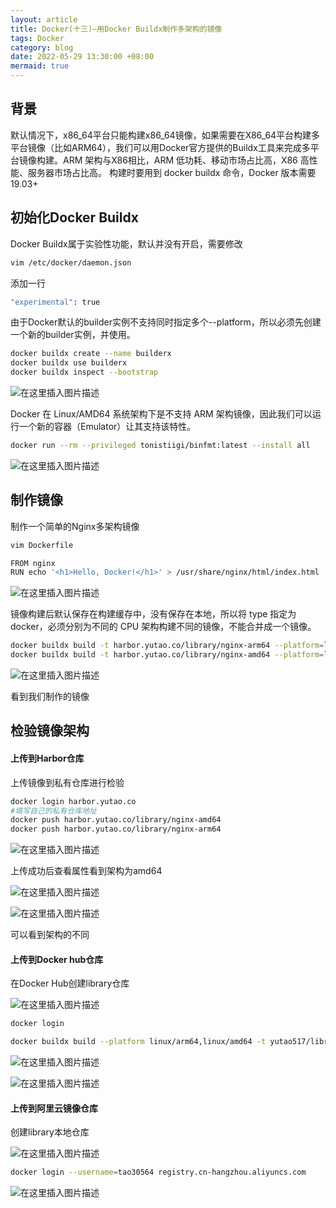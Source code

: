 ```yaml
---
layout: article
title: Docker(十三)—用Docker Buildx制作多架构的镜像
tags: Docker
category: blog
date: 2022-05-29 13:30:00 +08:00
mermaid: true
---
```

## 背景

默认情况下，x86_64平台只能构建x86_64镜像，如果需要在X86_64平台构建多平台镜像（比如ARM64），我们可以用Docker官方提供的Buildx工具来完成多平台镜像构建。ARM 架构与X86相比，ARM 低功耗、移动市场占比高，X86 高性能、服务器市场占比高。
构建时要用到 docker buildx 命令，Docker 版本需要 19.03+

## 初始化Docker Buildx
Docker Buildx属于实验性功能，默认并没有开启，需要修改

```bash
vim /etc/docker/daemon.json
```
添加一行
```bash
"experimental": true
```
由于Docker默认的builder实例不支持同时指定多个--platform，所以必须先创建一个新的builder实例，并使用。
```bash
docker buildx create --name builderx
docker buildx use builderx
docker buildx inspect --bootstrap
```
![在这里插入图片描述](https://img-blog.csdnimg.cn/71d575fe81194e24b58fb7fc9b939232.png)

Docker 在 Linux/AMD64 系统架构下是不支持 ARM 架构镜像，因此我们可以运行一个新的容器（Emulator）让其支持该特性。

```bash
docker run --rm --privileged tonistiigi/binfmt:latest --install all
```
![在这里插入图片描述](https://img-blog.csdnimg.cn/16802f60963549b4a8e6b88214c538e9.png)

## 制作镜像
制作一个简单的Nginx多架构镜像

```bash
vim Dockerfile
```

```bash
FROM nginx
RUN echo '<h1>Hello, Docker!</h1>' > /usr/share/nginx/html/index.html
```

![在这里插入图片描述](https://img-blog.csdnimg.cn/2d9ebd4bff744d4e87e3bdb60ca191da.png)

镜像构建后默认保存在构建缓存中，没有保存在本地，所以将 type 指定为 docker，必须分别为不同的 CPU 架构构建不同的镜像，不能合并成一个镜像。

```bash
docker buildx build -t harbor.yutao.co/library/nginx-arm64 --platform=linux/arm64 -o type=docker .
docker buildx build -t harbor.yutao.co/library/nginx-amd64 --platform=linux/amd64 -o type=docker .
```
![在这里插入图片描述](https://img-blog.csdnimg.cn/a74801e882b24c28b9847d123fce5fa4.png)

看到我们制作的镜像

## 检验镜像架构

#### 上传到Harbor仓库

上传镜像到私有仓库进行检验

```bash
docker login harbor.yutao.co
#填写自己的私有仓库地址
docker push harbor.yutao.co/library/nginx-amd64 
docker push harbor.yutao.co/library/nginx-arm64   
```
![在这里插入图片描述](https://img-blog.csdnimg.cn/ed478e4fed564dc18340bd54076bd6c4.png)

上传成功后查看属性看到架构为amd64

![在这里插入图片描述](https://img-blog.csdnimg.cn/e540ca8760ba40fe8d1f32e7a008174d.png)

![在这里插入图片描述](https://img-blog.csdnimg.cn/cf0e13df21184575b9131483e56953b1.png)

可以看到架构的不同

#### 上传到Docker hub仓库
在Docker Hub创建library仓库

![在这里插入图片描述](https://img-blog.csdnimg.cn/cd6a1963f16f45049ccaf8755cff3258.png)

```bash
docker login
```

```bash
docker buildx build --platform linux/arm64,linux/amd64 -t yutao517/library . --push
```
![在这里插入图片描述](https://img-blog.csdnimg.cn/86bcd284a3d14a5a80d50c1d3a4579d0.png)

![在这里插入图片描述](https://img-blog.csdnimg.cn/005639b577294775be26e3952c39da08.png)

#### 上传到阿里云镜像仓库
创建library本地仓库

![在这里插入图片描述](https://img-blog.csdnimg.cn/5389cbc4c1bc4e1b866e9320a1126c61.png)

```bash
docker login --username=tao30564 registry.cn-hangzhou.aliyuncs.com
```
![在这里插入图片描述](https://img-blog.csdnimg.cn/a32649f7cfe34ea9a372d4de03e39187.png)
